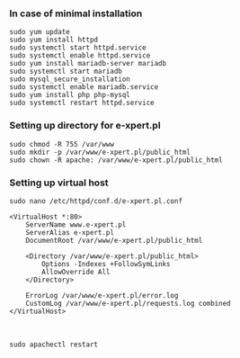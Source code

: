 ### In case of minimal installation

`sudo yum update`<br />
`sudo yum install httpd`<br />
`sudo systemctl start httpd.service`<br />
`sudo systemctl enable httpd.service`<br />
`sudo yum install mariadb-server mariadb`<br />
`sudo systemctl start mariadb`<br />
`sudo mysql_secure_installation`<br />
`sudo systemctl enable mariadb.service`<br />
`sudo yum install php php-mysql`<br />
`sudo systemctl restart httpd.service`<br />

### Setting up directory for e-xpert.pl

`sudo chmod -R 755 /var/www`<br />
`sudo mkdir -p /var/www/e-xpert.pl/public_html`<br />
`sudo chown -R apache: /var/www/e-xpert.pl/public_html`<br />


### Setting up virtual host
`sudo nano /etc/httpd/conf.d/e-xpert.pl.conf`<br />

```
<VirtualHost *:80>
    ServerName www.e-xpert.pl
    ServerAlias e-xpert.pl
    DocumentRoot /var/www/e-xpert.pl/public_html
    
    <Directory /var/www/e-xpert.pl/public_html>
        Options -Indexes +FollowSymLinks
        AllowOverride All
    </Directory>
    
    ErrorLog /var/www/e-xpert.pl/error.log
    CustomLog /var/www/e-xpert.pl/requests.log combined
</VirtualHost>
```
<br />

`sudo apachectl restart`<br />
